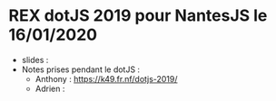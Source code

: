 # REX dotJS 2019 pour NantesJS le 16/01/2020

- slides : 
- Notes prises pendant le dotJS :
    - Anthony : https://k49.fr.nf/dotjs-2019/
    - Adrien : 